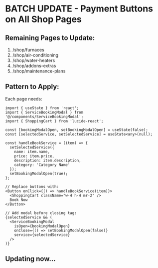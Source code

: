 # BATCH UPDATE - Payment Buttons on All Shop Pages

## Remaining Pages to Update:
1. /shop/furnaces
2. /shop/air-conditioning  
3. /shop/water-heaters
4. /shop/addons-extras
5. /shop/maintenance-plans

## Pattern to Apply:
Each page needs:
```tsx
import { useState } from 'react';
import { ServiceBookingModal } from '@/components/ServiceBookingModal';
import { ShoppingCart } from 'lucide-react';

const [bookingModalOpen, setBookingModalOpen] = useState(false);
const [selectedService, setSelectedService] = useState<any>(null);

const handleBookService = (item) => {
  setSelectedService({
    name: item.name,
    price: item.price,
    description: item.description,
    category: 'Category Name'
  });
  setBookingModalOpen(true);
};

// Replace buttons with:
<Button onClick={() => handleBookService(item)}>
  <ShoppingCart className="w-4 h-4 mr-2" />
  Book Now
</Button>

// Add modal before closing tag:
{selectedService && (
  <ServiceBookingModal
    isOpen={bookingModalOpen}
    onClose={() => setBookingModalOpen(false)}
    service={selectedService}
  />
)}
```

## Updating now...
